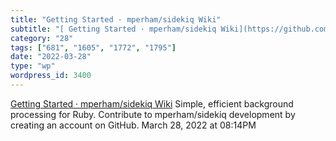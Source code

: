 ```yaml
---
title: "Getting Started · mperham/sidekiq Wiki"
subtitle: "[ Getting Started · mperham/sidekiq Wiki](https://github.com/mperham/sidekiq/wiki/Getting-Started)"
category: "28"
tags: ["681", "1605", "1772", "1795"]
date: "2022-03-28"
type: "wp"
wordpress_id: 3400
---
```

[ Getting Started · mperham/sidekiq Wiki](https://github.com/mperham/sidekiq/wiki/Getting-Started)
 Simple, efficient background processing for Ruby. Contribute to mperham/sidekiq development by creating an account on GitHub.
March 28, 2022 at 08:14PM